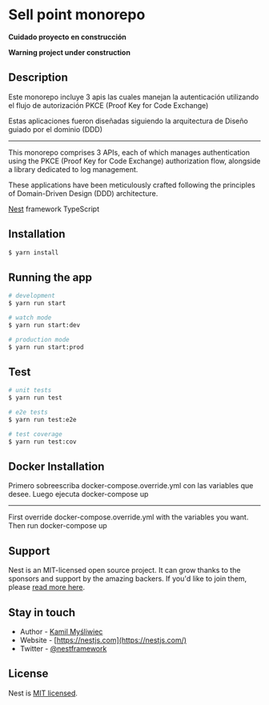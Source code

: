 # Sell point monorepo

**Cuidado proyecto en construcción**

**Warning project under construction**

## Description

Este monorepo incluye 3 apis las cuales manejan la autenticación utilizando el flujo de autorización PKCE (Proof Key for Code Exchange)

Estas aplicaciones fueron diseñadas siguiendo la arquitectura de Diseño guiado por el dominio (DDD)

---

This monorepo comprises 3 APIs, each of which manages authentication using the PKCE (Proof Key for Code Exchange) authorization flow, alongside a library dedicated to log management.

These applications have been meticulously crafted following the principles of Domain-Driven Design (DDD) architecture.

[Nest](https://github.com/nestjs/nest) framework TypeScript

## Installation

```bash
$ yarn install
```

## Running the app

```bash
# development
$ yarn run start

# watch mode
$ yarn run start:dev

# production mode
$ yarn run start:prod
```

## Test

```bash
# unit tests
$ yarn run test

# e2e tests
$ yarn run test:e2e

# test coverage
$ yarn run test:cov
```

## Docker Installation

Primero sobreescriba docker-compose.override.yml con las variables que desee. Luego ejecuta docker-compose up

---

First override docker-compose.override.yml with the variables you want. Then run docker-compose up

## Support

Nest is an MIT-licensed open source project. It can grow thanks to the sponsors and support by the amazing backers. If you'd like to join them, please [read more here](https://docs.nestjs.com/support).

## Stay in touch

- Author - [Kamil Myśliwiec](https://kamilmysliwiec.com)
- Website - [https://nestjs.com](https://nestjs.com/)
- Twitter - [@nestframework](https://twitter.com/nestframework)

## License

Nest is [MIT licensed](LICENSE).
